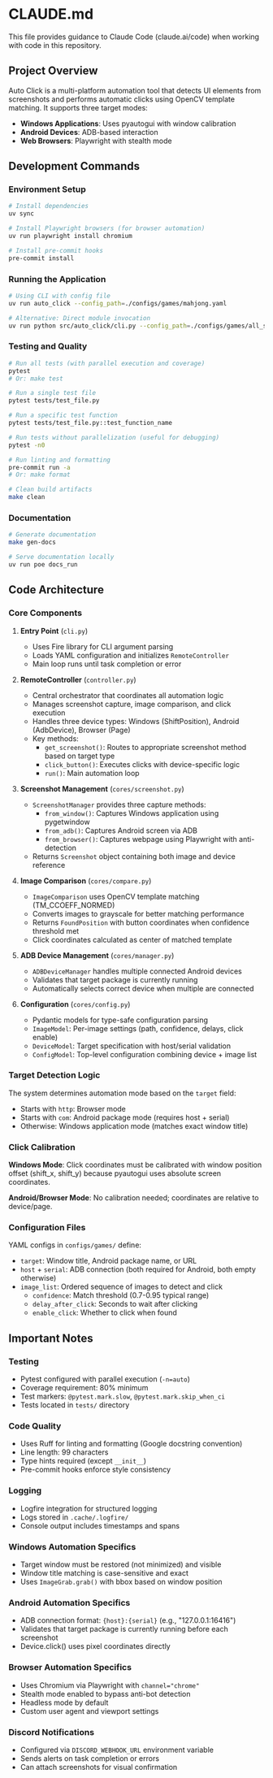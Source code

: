 # CLAUDE.md

This file provides guidance to Claude Code (claude.ai/code) when working with code in this repository.

## Project Overview

Auto Click is a multi-platform automation tool that detects UI elements from screenshots and performs automatic clicks using OpenCV template matching. It supports three target modes:

- **Windows Applications**: Uses pyautogui with window calibration
- **Android Devices**: ADB-based interaction
- **Web Browsers**: Playwright with stealth mode

## Development Commands

### Environment Setup

```bash
# Install dependencies
uv sync

# Install Playwright browsers (for browser automation)
uv run playwright install chromium

# Install pre-commit hooks
pre-commit install
```

### Running the Application

```bash
# Using CLI with config file
uv run auto_click --config_path=./configs/games/mahjong.yaml

# Alternative: Direct module invocation
uv run python src/auto_click/cli.py --config_path=./configs/games/all_stars.yaml
```

### Testing and Quality

```bash
# Run all tests (with parallel execution and coverage)
pytest
# Or: make test

# Run a single test file
pytest tests/test_file.py

# Run a specific test function
pytest tests/test_file.py::test_function_name

# Run tests without parallelization (useful for debugging)
pytest -n0

# Run linting and formatting
pre-commit run -a
# Or: make format

# Clean build artifacts
make clean
```

### Documentation

```bash
# Generate documentation
make gen-docs

# Serve documentation locally
uv run poe docs_run
```

## Code Architecture

### Core Components

1. **Entry Point** (`cli.py`)

   - Uses Fire library for CLI argument parsing
   - Loads YAML configuration and initializes `RemoteController`
   - Main loop runs until task completion or error

2. **RemoteController** (`controller.py`)

   - Central orchestrator that coordinates all automation logic
   - Manages screenshot capture, image comparison, and click execution
   - Handles three device types: Windows (ShiftPosition), Android (AdbDevice), Browser (Page)
   - Key methods:
     - `get_screenshot()`: Routes to appropriate screenshot method based on target type
     - `click_button()`: Executes clicks with device-specific logic
     - `run()`: Main automation loop

3. **Screenshot Management** (`cores/screenshot.py`)

   - `ScreenshotManager` provides three capture methods:
     - `from_window()`: Captures Windows application using pygetwindow
     - `from_adb()`: Captures Android screen via ADB
     - `from_browser()`: Captures webpage using Playwright with anti-detection
   - Returns `Screenshot` object containing both image and device reference

4. **Image Comparison** (`cores/compare.py`)

   - `ImageComparison` uses OpenCV template matching (TM_CCOEFF_NORMED)
   - Converts images to grayscale for better matching performance
   - Returns `FoundPosition` with button coordinates when confidence threshold met
   - Click coordinates calculated as center of matched template

5. **ADB Device Management** (`cores/manager.py`)

   - `ADBDeviceManager` handles multiple connected Android devices
   - Validates that target package is currently running
   - Automatically selects correct device when multiple are connected

6. **Configuration** (`cores/config.py`)

   - Pydantic models for type-safe configuration parsing
   - `ImageModel`: Per-image settings (path, confidence, delays, click enable)
   - `DeviceModel`: Target specification with host/serial validation
   - `ConfigModel`: Top-level configuration combining device + image list

### Target Detection Logic

The system determines automation mode based on the `target` field:

- Starts with `http`: Browser mode
- Starts with `com`: Android package mode (requires host + serial)
- Otherwise: Windows application mode (matches exact window title)

### Click Calibration

**Windows Mode**: Click coordinates must be calibrated with window position offset (shift_x, shift_y) because pyautogui uses absolute screen coordinates.

**Android/Browser Mode**: No calibration needed; coordinates are relative to device/page.

### Configuration Files

YAML configs in `configs/games/` define:

- `target`: Window title, Android package name, or URL
- `host` + `serial`: ADB connection (both required for Android, both empty otherwise)
- `image_list`: Ordered sequence of images to detect and click
  - `confidence`: Match threshold (0.7-0.95 typical range)
  - `delay_after_click`: Seconds to wait after clicking
  - `enable_click`: Whether to click when found

## Important Notes

### Testing

- Pytest configured with parallel execution (`-n=auto`)
- Coverage requirement: 80% minimum
- Test markers: `@pytest.mark.slow`, `@pytest.mark.skip_when_ci`
- Tests located in `tests/` directory

### Code Quality

- Uses Ruff for linting and formatting (Google docstring convention)
- Line length: 99 characters
- Type hints required (except `__init__`)
- Pre-commit hooks enforce style consistency

### Logging

- Logfire integration for structured logging
- Logs stored in `.cache/.logfire/`
- Console output includes timestamps and spans

### Windows Automation Specifics

- Target window must be restored (not minimized) and visible
- Window title matching is case-sensitive and exact
- Uses `ImageGrab.grab()` with bbox based on window position

### Android Automation Specifics

- ADB connection format: `{host}:{serial}` (e.g., "127.0.0.1:16416")
- Validates that target package is currently running before each screenshot
- Device.click() uses pixel coordinates directly

### Browser Automation Specifics

- Uses Chromium via Playwright with `channel="chrome"`
- Stealth mode enabled to bypass anti-bot detection
- Headless mode by default
- Custom user agent and viewport settings

### Discord Notifications

- Configured via `DISCORD_WEBHOOK_URL` environment variable
- Sends alerts on task completion or errors
- Can attach screenshots for visual confirmation
